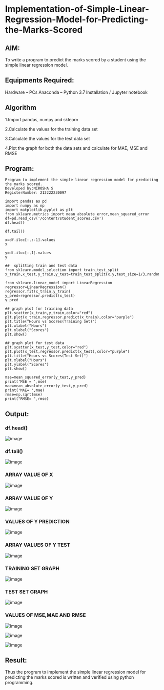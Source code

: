 # Implementation-of-Simple-Linear-Regression-Model-for-Predicting-the-Marks-Scored
## AIM:
To write a program to predict the marks scored by a student using the simple linear regression model.

## Equipments Required:
Hardware – PCs
Anaconda – Python 3.7 Installation / Jupyter notebook
## Algorithm
1.Import pandas, numpy and sklearn

2.Calculate the values for the training data set

3.Calculate the values for the test data set

4.Plot the graph for both the data sets and calculate for MAE, MSE and RMSE

## Program:
```
Program to implement the simple linear regression model for predicting the marks scored.
Developed by:NIROSHA S
RegisterNumber: 212222230097
```
```
import pandas as pd
import numpy as np
import matplotlib.pyplot as plt
from sklearn.metrics import mean_absolute_error,mean_squared_error
df=pd.read_csv('/content/student_scores.csv')
df.head()

df.tail()

x=df.iloc[:,:-1].values
x

y=df.iloc[:,1].values
y

##  splitting train and test data
from sklearn.model_selection import train_test_split
x_train,x_test,y_train,y_test=train_test_split(x,y,test_size=1/3,random_state=0)

from sklearn.linear_model import LinearRegression
regressor=LinearRegression()
regressor.fit(x_train,y_train)
y_pred=regressor.predict(x_test)
y_pred

## graph plot for training data
plt.scatter(x_train,y_train,color="red")
plt.plot(x_train,regressor.predict(x_train),color="purple")
plt.title("Hours vs Scores(Training Set)")
plt.xlabel("Hours")
plt.ylabel("Scores")
plt.show()

## graph plot for test data
plt.scatter(x_test,y_test,color="red")
plt.plot(x_test,regressor.predict(x_test),color="purple")
plt.title("Hours vs Scores(Test Set)")
plt.xlabel("Hours")
plt.ylabel("Scores")
plt.show()

mse=mean_squared_error(y_test,y_pred)
print('MSE = ',mse)
mae=mean_absolute_error(y_test,y_pred)
print('MAE= ',mae)
rmse=np.sqrt(mse)
print("RMSE= ",rmse)
```
## Output:
### df.head()
![image](https://github.com/Niroshassithanathan/Implementation-of-Simple-Linear-Regression-Model-for-Predicting-the-Marks-Scored/assets/121418437/dd7aa8ce-348b-4170-bafc-aed8d843210d)

### df.tail()
![image](https://github.com/Niroshassithanathan/Implementation-of-Simple-Linear-Regression-Model-for-Predicting-the-Marks-Scored/assets/121418437/c8d7a368-59df-4da5-9172-68c5668bc972)

### ARRAY VALUE OF X
![image](https://github.com/Niroshassithanathan/Implementation-of-Simple-Linear-Regression-Model-for-Predicting-the-Marks-Scored/assets/121418437/07cf60d3-7f79-489a-8f86-9d30bd0f5d5d)

### ARRAY VALUE OF Y
![image](https://github.com/Niroshassithanathan/Implementation-of-Simple-Linear-Regression-Model-for-Predicting-the-Marks-Scored/assets/121418437/b582a706-c64f-4c7d-a325-cfdaf9fa6cdc)

### VALUES OF Y PREDICTION
![image](https://github.com/Niroshassithanathan/Implementation-of-Simple-Linear-Regression-Model-for-Predicting-the-Marks-Scored/assets/121418437/7d58ab65-1640-4921-9b75-116b15d1cab8)

### ARRAY VALUES OF Y TEST
![image](https://github.com/Niroshassithanathan/Implementation-of-Simple-Linear-Regression-Model-for-Predicting-the-Marks-Scored/assets/121418437/4bf2a7f2-4d5c-41a5-ba28-917e3ea128f3)

### TRAINING SET GRAPH
![image](https://github.com/Niroshassithanathan/Implementation-of-Simple-Linear-Regression-Model-for-Predicting-the-Marks-Scored/assets/121418437/487a4e64-aa71-4e70-a5e6-892e05b43917)

### TEST SET GRAPH
![image](https://github.com/Niroshassithanathan/Implementation-of-Simple-Linear-Regression-Model-for-Predicting-the-Marks-Scored/assets/121418437/7f7cbccf-9826-4ccc-944b-4cc1b7077d4a)

### VALUES OF MSE,MAE AND RMSE
![image](https://github.com/Niroshassithanathan/Implementation-of-Simple-Linear-Regression-Model-for-Predicting-the-Marks-Scored/assets/121418437/18a0f653-2793-468a-aa7a-f64792dbf4cd)

![image](https://github.com/Niroshassithanathan/Implementation-of-Simple-Linear-Regression-Model-for-Predicting-the-Marks-Scored/assets/121418437/7be6710c-ade7-4ca0-820d-07942d8e3dd7)

![image](https://github.com/Niroshassithanathan/Implementation-of-Simple-Linear-Regression-Model-for-Predicting-the-Marks-Scored/assets/121418437/08782f52-09b5-49b2-bbee-a56579c8ac5c)

## Result:
Thus the program to implement the simple linear regression model for predicting the marks scored is written and verified using python programming.
